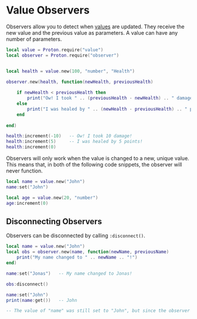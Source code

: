 # Value Observers

Observers allow you to detect when [values](values.md) are updated. They receive the new value and the previous value as parameters. A value can have any number of parameters.

``` lua linenums="1"
local value = Proton.require("value")
local observer = Proton.require("observer")


local health = value.new(100, "number", "Health")

observer.new(health, function(newHealth, previousHealth)
	
	if newHealth < previousHealth then
		print("Ow! I took " .. (previousHealth - newHealth) .. " damage!")
	else
		print("I was healed by " .. (newHealth - previousHealth) .. " points!")
    end
	
end)

health:increment(-10)   -- Ow! I took 10 damage!
health:increment(5)     -- I was healed by 5 points!
health:increment(0)
```

Observers will only work when the value is changed to a new, unique value. This means that, in both of the following code snippets, the observer will never function.

``` lua
local name = value.new("John")
name:set("John")
```

``` lua
local age = value.new(20, "number")
age:increment(0)
```

## Disconnecting Observers

Observers can be disconnected by calling `:disconnect()`.

``` lua linenums="1"
local name = value.new("John")
local obs = observer.new(name, function(newName, previousName)
    print("My name changed to " .. newName .. "!")
end)

name:set("Jonas")   -- My name changed to Jonas!

obs:disconnect()

name:set("John")
print(name:get())   -- John

-- The value of "name" was still set to "John", but since the observer has been disconnected, it won't be printed.
```